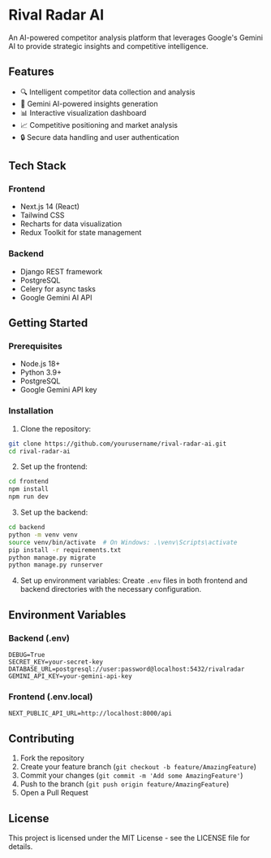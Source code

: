 # Rival Radar AI

An AI-powered competitor analysis platform that leverages Google's Gemini AI to provide strategic insights and competitive intelligence.

## Features

- 🔍 Intelligent competitor data collection and analysis
- 🤖 Gemini AI-powered insights generation
- 📊 Interactive visualization dashboard
- 📈 Competitive positioning and market analysis
- 🔒 Secure data handling and user authentication

## Tech Stack

### Frontend
- Next.js 14 (React)
- Tailwind CSS
- Recharts for data visualization
- Redux Toolkit for state management

### Backend
- Django REST framework
- PostgreSQL
- Celery for async tasks
- Google Gemini AI API

## Getting Started

### Prerequisites
- Node.js 18+
- Python 3.9+
- PostgreSQL
- Google Gemini API key

### Installation

1. Clone the repository:
```bash
git clone https://github.com/yourusername/rival-radar-ai.git
cd rival-radar-ai
```

2. Set up the frontend:
```bash
cd frontend
npm install
npm run dev
```

3. Set up the backend:
```bash
cd backend
python -m venv venv
source venv/bin/activate  # On Windows: .\venv\Scripts\activate
pip install -r requirements.txt
python manage.py migrate
python manage.py runserver
```

4. Set up environment variables:
Create `.env` files in both frontend and backend directories with the necessary configuration.

## Environment Variables

### Backend (.env)
```
DEBUG=True
SECRET_KEY=your-secret-key
DATABASE_URL=postgresql://user:password@localhost:5432/rivalradar
GEMINI_API_KEY=your-gemini-api-key
```

### Frontend (.env.local)
```
NEXT_PUBLIC_API_URL=http://localhost:8000/api
```

## Contributing

1. Fork the repository
2. Create your feature branch (`git checkout -b feature/AmazingFeature`)
3. Commit your changes (`git commit -m 'Add some AmazingFeature'`)
4. Push to the branch (`git push origin feature/AmazingFeature`)
5. Open a Pull Request

## License

This project is licensed under the MIT License - see the LICENSE file for details. 